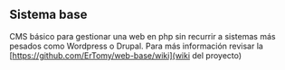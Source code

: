 
## Sistema base

CMS básico para gestionar una web en php sin recurrir a sistemas más pesados como Wordpress o Drupal. Para más información revisar la [https://github.com/ErTomy/web-base/wiki](wiki del proyecto)

